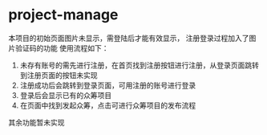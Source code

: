 # project-manage
本项目的初始页面图片未显示，需登陆后才能有效显示，
注册登录过程加入了图片验证码的功能
使用流程如下：
1. 未存有账号的需先进行注册，在首页找到注册按钮进行注册，从登录页面跳转到注册页面的按钮未实现
2. 注册成功后会跳转到登录页面，可用注册的账号进行登录
3. 登录后会显示已有的众筹项目
4. 在页面中找到发起众筹，点击可进行众筹项目的发布流程

其余功能暂未实现
